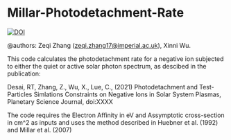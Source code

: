 # Millar-Photodetachment-Rate

[![DOI](https://zenodo.org/badge/355596316.svg)](https://zenodo.org/badge/latestdoi/355596316)

@authors: Zeqi Zhang (zeqi.zhang17@imperial.ac.uk), Xinni Wu.

This code calculates the photodetachment rate for a negative ion subjected to
either the quiet or active solar photon spectrum, as descibed in the publication:

Desai, RT, Zhang, Z., Wu, X., Lue, C., (2021) Photodetachment and Test-Particles Simlations Constraints on Negative Ions in Solar System Plasmas, Planetary Science Journal, doi:XXXX

The code requires the Electron Affinity in eV and Assymptotic cross-section in cm^2
as inputs and uses the method described in Huebner et al. (1992) and Millar et al. (2007)
